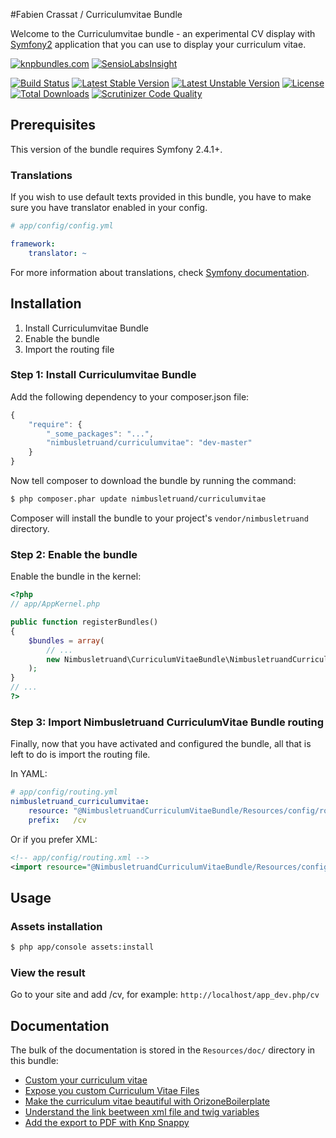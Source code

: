 #Fabien Crassat / Curriculumvitae Bundle

Welcome to the Curriculumvitae bundle - an experimental CV display
with [Symfony2][1] application that you can use to display your curriculum vitae.

[1]: http://symfony.com

[![knpbundles.com](http://knpbundles.com/fabiencrassat/CurriculumVitaeBundle/badge)](http://knpbundles.com/fabiencrassat/CurriculumVitaeBundle) [![SensioLabsInsight](https://insight.sensiolabs.com/projects/8248628f-176d-440f-a918-0bcc6e66f368/big.png)](https://insight.sensiolabs.com/projects/8248628f-176d-440f-a918-0bcc6e66f368)

[![Build Status](https://travis-ci.org/fabiencrassat/CurriculumVitaeBundle.svg?branch=master)](https://travis-ci.org/fabiencrassat/CurriculumVitaeBundle) [![Latest Stable Version](https://poser.pugx.org/nimbusletruand/curriculumvitae/v/stable.svg)](https://packagist.org/packages/nimbusletruand/curriculumvitae) [![Latest Unstable Version](https://poser.pugx.org/nimbusletruand/curriculumvitae/v/unstable.svg)](https://packagist.org/packages/nimbusletruand/curriculumvitae) [![License](https://poser.pugx.org/nimbusletruand/curriculumvitae/license.svg)](https://packagist.org/packages/nimbusletruand/curriculumvitae) [![Total Downloads](https://poser.pugx.org/nimbusletruand/curriculumvitae/downloads.svg)](https://packagist.org/packages/nimbusletruand/curriculumvitae) [![Scrutinizer Code Quality](https://scrutinizer-ci.com/g/fabiencrassat/CurriculumVitaeBundle/badges/quality-score.png?b=master)](https://scrutinizer-ci.com/g/fabiencrassat/CurriculumVitaeBundle/?branch=master)

## Prerequisites

This version of the bundle requires Symfony 2.4.1+.

### Translations

If you wish to use default texts provided in this bundle, you have to make
sure you have translator enabled in your config.

``` yaml
# app/config/config.yml

framework:
    translator: ~
```

For more information about translations, check [Symfony documentation](http://symfony.com/doc/current/book/translation.html).

## Installation

1. Install Curriculumvitae Bundle
2. Enable the bundle
3. Import the routing file

### Step 1: Install Curriculumvitae Bundle

Add the following dependency to your composer.json file:
``` js
{
    "require": {
        "_some_packages": "...",
        "nimbusletruand/curriculumvitae": "dev-master"
    }
}
```
Now tell composer to download the bundle by running the command:

``` bash
$ php composer.phar update nimbusletruand/curriculumvitae
```

Composer will install the bundle to your project's `vendor/nimbusletruand` directory.

### Step 2: Enable the bundle

Enable the bundle in the kernel:

``` php
<?php
// app/AppKernel.php

public function registerBundles()
{
    $bundles = array(
        // ...
        new Nimbusletruand\CurriculumVitaeBundle\NimbusletruandCurriculumVitaeBundle(),
    );
}
// ...
?>
```

### Step 3: Import Nimbusletruand CurriculumVitae Bundle routing

Finally, now that you have activated and configured the bundle, all that is left to do is
import the routing file.

In YAML:

``` yaml
# app/config/routing.yml
nimbusletruand_curriculumvitae:
    resource: "@NimbusletruandCurriculumVitaeBundle/Resources/config/routing.yml"
    prefix:   /cv
```

Or if you prefer XML:

``` xml
<!-- app/config/routing.xml -->
<import resource="@NimbusletruandCurriculumVitaeBundle/Resources/config/routing.xml" prefix="/cv" />
```

## Usage

### Assets installation

``` bash
$ php app/console assets:install
```

### View the result
Go to your site and add /cv, for example: `http://localhost/app_dev.php/cv`

## Documentation

The bulk of the documentation is stored in the `Resources/doc/` directory in this bundle:

- [Custom your curriculum vitae](https://github.com/fabiencrassat/CurriculumVitaeBundle/blob/master/Resources/doc/custom_cv_file.md)
- [Expose you custom Curriculum Vitae Files](https://github.com/fabiencrassat/CurriculumVitaeBundle/blob/master/Resources/doc/expose_your_cv.md)
- [Make the curriculum vitae beautiful with OrizoneBoilerplate](https://github.com/fabiencrassat/CurriculumVitaeBundle/blob/master/Resources/doc/OrizoneBoilerplateTemplate.md)
- [Understand the link beetween xml file and twig variables](https://github.com/fabiencrassat/CurriculumVitaeBundle/blob/master/Resources/doc/xml_twig_variables.md)
- [Add the export to PDF with Knp Snappy](https://github.com/fabiencrassat/CurriculumVitaeBundle/blob/master/Resources/doc/export_to_PDF.md)
